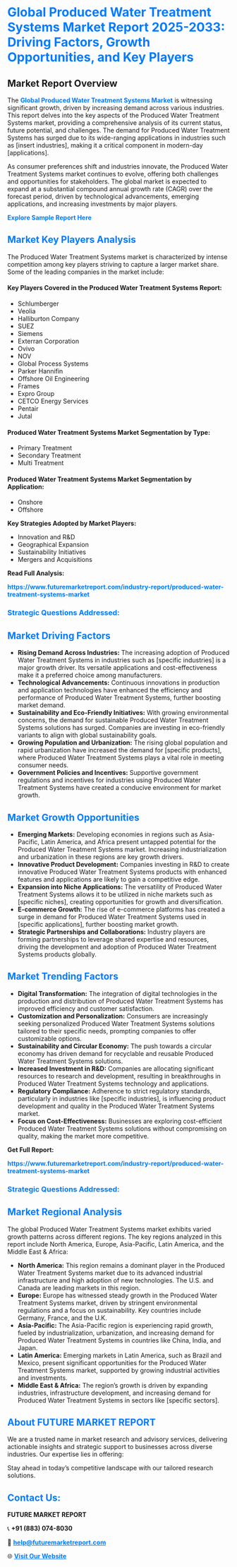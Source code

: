 <h1 style="color: #007BFF;">Global Produced Water Treatment Systems Market Report 2025-2033: Driving Factors, Growth Opportunities, and Key Players</h1>

<section id="overview">
<h2>Market Report Overview</h2>
<p>The <a href="https://www.futuremarketreport.com/industry-report/produced-water-treatment-systems-market" style="color: #007BFF; text-decoration: none;"><strong>Global Produced Water Treatment Systems Market</strong></a> is witnessing significant growth, driven by increasing demand across various industries. This report delves into the key aspects of the Produced Water Treatment Systems market, providing a comprehensive analysis of its current status, future potential, and challenges. The demand for Produced Water Treatment Systems has surged due to its wide-ranging applications in industries such as [insert industries], making it a critical component in modern-day [applications].</p>
<p>As consumer preferences shift and industries innovate, the Produced Water Treatment Systems market continues to evolve, offering both challenges and opportunities for stakeholders. The global market is expected to expand at a substantial compound annual growth rate (CAGR) over the forecast period, driven by technological advancements, emerging applications, and increasing investments by major players.</p>
</section>

<section id="overview">
<p><a href="https://www.futuremarketreport.com/request-sample/reportId=26816" style="color: #007BFF; text-decoration: none;"><strong>Explore Sample Report Here</strong></a></p>
</section>

<section id="key-players">
<h2 style="color: #007BFF;">Market Key Players Analysis</h2>
<p>The Produced Water Treatment Systems market is characterized by intense competition among key players striving to capture a larger market share. Some of the leading companies in the market include:</p>
<h4>Key Players Covered in the Produced Water Treatment Systems Report:</h4>
<ul><li>Schlumberger</li><li>Veolia</li><li>Halliburton Company</li><li>SUEZ</li><li>Siemens</li><li>Exterran Corporation</li><li>Ovivo</li><li>NOV</li><li>Global Process Systems</li><li>Parker Hannifin</li><li>Offshore Oil Engineering</li><li>Frames</li><li>Expro Group</li><li>CETCO Energy Services</li><li>Pentair</li><li>Jutal</li></ul>
<h4>Produced Water Treatment Systems Market Segmentation by Type:</h4>
<ul><li>Primary Treatment</li><li>Secondary Treatment</li><li>Multi Treatment</li></ul>

<h4>Produced Water Treatment Systems Market Segmentation by Application:</h4>
<ul><li>Onshore</li><li>Offshore</li></ul>
<p><strong>Key Strategies Adopted by Market Players:</strong></p>
<ul>
<li>Innovation and R&D</li>
<li>Geographical Expansion</li>
<li>Sustainability Initiatives</li>
<li>Mergers and Acquisitions</li>
</ul>
</section>

<section>
<p><strong>Read Full Analysis: </strong></p><a href="https://www.futuremarketreport.com/industry-report/produced-water-treatment-systems-market" style="color: #007BFF; text-decoration: none;"><strong>https://www.futuremarketreport.com/industry-report/produced-water-treatment-systems-market</strong></a>
<h3 style="color: #007BFF;">Strategic Questions Addressed:</h3>
</section>

<section id="driving-factors">
<h2 style="color: #007BFF;">Market Driving Factors</h2>
<ul>
<li><strong>Rising Demand Across Industries:</strong> The increasing adoption of Produced Water Treatment Systems in industries such as [specific industries] is a major growth driver. Its versatile applications and cost-effectiveness make it a preferred choice among manufacturers.</li>
<li><strong>Technological Advancements:</strong> Continuous innovations in production and application technologies have enhanced the efficiency and performance of Produced Water Treatment Systems, further boosting market demand.</li>
<li><strong>Sustainability and Eco-Friendly Initiatives:</strong> With growing environmental concerns, the demand for sustainable Produced Water Treatment Systems solutions has surged. Companies are investing in eco-friendly variants to align with global sustainability goals.</li>
<li><strong>Growing Population and Urbanization:</strong> The rising global population and rapid urbanization have increased the demand for [specific products], where Produced Water Treatment Systems plays a vital role in meeting consumer needs.</li>
<li><strong>Government Policies and Incentives:</strong> Supportive government regulations and incentives for industries using Produced Water Treatment Systems have created a conducive environment for market growth.</li>
</ul>
</section>

<section id="growth-opportunities">
<h2 style="color: #007BFF;">Market Growth Opportunities</h2>
<ul>
<li><strong>Emerging Markets:</strong> Developing economies in regions such as Asia-Pacific, Latin America, and Africa present untapped potential for the Produced Water Treatment Systems market. Increasing industrialization and urbanization in these regions are key growth drivers.</li>
<li><strong>Innovative Product Development:</strong> Companies investing in R&D to create innovative Produced Water Treatment Systems products with enhanced features and applications are likely to gain a competitive edge.</li>
<li><strong>Expansion into Niche Applications:</strong> The versatility of Produced Water Treatment Systems allows it to be utilized in niche markets such as [specific niches], creating opportunities for growth and diversification.</li>
<li><strong>E-commerce Growth:</strong> The rise of e-commerce platforms has created a surge in demand for Produced Water Treatment Systems used in [specific applications], further boosting market growth.</li>
<li><strong>Strategic Partnerships and Collaborations:</strong> Industry players are forming partnerships to leverage shared expertise and resources, driving the development and adoption of Produced Water Treatment Systems products globally.</li>
</ul>
</section>

<section id="trending-factors">
<h2 style="color: #007BFF;">Market Trending Factors</h2>
<ul>
<li><strong>Digital Transformation:</strong> The integration of digital technologies in the production and distribution of Produced Water Treatment Systems has improved efficiency and customer satisfaction.</li>
<li><strong>Customization and Personalization:</strong> Consumers are increasingly seeking personalized Produced Water Treatment Systems solutions tailored to their specific needs, prompting companies to offer customizable options.</li>
<li><strong>Sustainability and Circular Economy:</strong> The push towards a circular economy has driven demand for recyclable and reusable Produced Water Treatment Systems solutions.</li>
<li><strong>Increased Investment in R&D:</strong> Companies are allocating significant resources to research and development, resulting in breakthroughs in Produced Water Treatment Systems technology and applications.</li>
<li><strong>Regulatory Compliance:</strong> Adherence to strict regulatory standards, particularly in industries like [specific industries], is influencing product development and quality in the Produced Water Treatment Systems market.</li>
<li><strong>Focus on Cost-Effectiveness:</strong> Businesses are exploring cost-efficient Produced Water Treatment Systems solutions without compromising on quality, making the market more competitive.</li>
</ul>
</section>

<section>
<p><strong>Get Full Report: </strong></p><a href="https://www.futuremarketreport.com/industry-report/produced-water-treatment-systems-market" style="color: #007BFF; text-decoration: none;"><strong>https://www.futuremarketreport.com/industry-report/produced-water-treatment-systems-market</strong></a>
<h3 style="color: #007BFF;">Strategic Questions Addressed:</h3>
</section>


<section id="regional-analysis">
<h2 style="color: #007BFF;">Market Regional Analysis</h2>
<p>The global Produced Water Treatment Systems market exhibits varied growth patterns across different regions. The key regions analyzed in this report include North America, Europe, Asia-Pacific, Latin America, and the Middle East & Africa:</p>
<ul>
<li><strong>North America:</strong> This region remains a dominant player in the Produced Water Treatment Systems market due to its advanced industrial infrastructure and high adoption of new technologies. The U.S. and Canada are leading markets in this region.</li>
<li><strong>Europe:</strong> Europe has witnessed steady growth in the Produced Water Treatment Systems market, driven by stringent environmental regulations and a focus on sustainability. Key countries include Germany, France, and the U.K.</li>
<li><strong>Asia-Pacific:</strong> The Asia-Pacific region is experiencing rapid growth, fueled by industrialization, urbanization, and increasing demand for Produced Water Treatment Systems in countries like China, India, and Japan.</li>
<li><strong>Latin America:</strong> Emerging markets in Latin America, such as Brazil and Mexico, present significant opportunities for the Produced Water Treatment Systems market, supported by growing industrial activities and investments.</li>
<li><strong>Middle East & Africa:</strong> The region’s growth is driven by expanding industries, infrastructure development, and increasing demand for Produced Water Treatment Systems in sectors like [specific sectors].</li>
</ul>
</section>

<footer>
<h2 style="color: #007BFF;">About FUTURE MARKET REPORT</h2>
<p>We are a trusted name in market research and advisory services, delivering actionable insights and strategic support to businesses across diverse industries. Our expertise lies in offering:</p>

<p>Stay ahead in today’s competitive landscape with our tailored research solutions.</p>

<h2 style="color: #007BFF;">Contact Us:</h2>
<p><strong>FUTURE MARKET REPORT</strong></p>
<p>📞 <strong>+91 (883) 074-8030</strong></p>
<p>📧 <strong><a href="mailto:help@futuremarketreport.com" style="color: #007BFF;">help@futuremarketreport.com</a></strong></p>
<p>🌐 <strong><a href="https://www.futuremarketreport.com/" style="color: #007BFF;">Visit Our Website</a></strong></p>
</footer>
